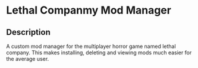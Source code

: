 # Lethal Companmy Mod Manager

## Description

A custom mod manager for the multiplayer horror game named lethal company. This makes installing, deleting and viewing mods much easier for the average user.
